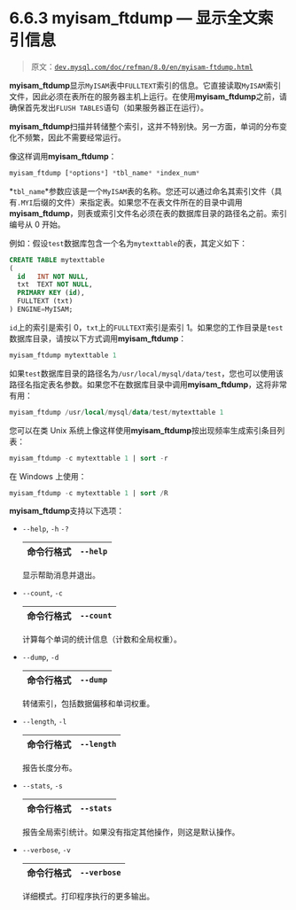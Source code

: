 # 6.6.3 myisam_ftdump — 显示全文索引信息

> 原文：[`dev.mysql.com/doc/refman/8.0/en/myisam-ftdump.html`](https://dev.mysql.com/doc/refman/8.0/en/myisam-ftdump.html)

**myisam_ftdump**显示`MyISAM`表中`FULLTEXT`索引的信息。它直接读取`MyISAM`索引文件，因此必须在表所在的服务器主机上运行。在使用**myisam_ftdump**之前，请确保首先发出`FLUSH TABLES`语句（如果服务器正在运行）。

**myisam_ftdump**扫描并转储整个索引，这并不特别快。另一方面，单词的分布变化不频繁，因此不需要经常运行。

像这样调用**myisam_ftdump**：

```sql
myisam_ftdump [*options*] *tbl_name* *index_num*
```

*`tbl_name`*参数应该是一个`MyISAM`表的名称。您还可以通过命名其索引文件（具有`.MYI`后缀的文件）来指定表。如果您不在表文件所在的目录中调用**myisam_ftdump**，则表或索引文件名必须在表的数据库目录的路径名之前。索引编号从 0 开始。

例如：假设`test`数据库包含一个名为`mytexttable`的表，其定义如下：

```sql
CREATE TABLE mytexttable
(
  id   INT NOT NULL,
  txt  TEXT NOT NULL,
  PRIMARY KEY (id),
  FULLTEXT (txt)
) ENGINE=MyISAM;
```

`id`上的索引是索引 0，`txt`上的`FULLTEXT`索引是索引 1。如果您的工作目录是`test`数据库目录，请按以下方式调用**myisam_ftdump**：

```sql
myisam_ftdump mytexttable 1
```

如果`test`数据库目录的路径名为`/usr/local/mysql/data/test`，您也可以使用该路径名指定表名参数。如果您不在数据库目录中调用**myisam_ftdump**，这将非常有用：

```sql
myisam_ftdump /usr/local/mysql/data/test/mytexttable 1
```

您可以在类 Unix 系统上像这样使用**myisam_ftdump**按出现频率生成索引条目列表：

```sql
myisam_ftdump -c mytexttable 1 | sort -r
```

在 Windows 上使用：

```sql
myisam_ftdump -c mytexttable 1 | sort /R
```

**myisam_ftdump**支持以下选项：

+   `--help`, `-h` `-?`

    | 命令行格式 | `--help` |
    | --- | --- |

    显示帮助消息并退出。

+   `--count`, `-c`

    | 命令行格式 | `--count` |
    | --- | --- |

    计算每个单词的统计信息（计数和全局权重）。

+   `--dump`, `-d`

    | 命令行格式 | `--dump` |
    | --- | --- |

    转储索引，包括数据偏移和单词权重。

+   `--length`, `-l`

    | 命令行格式 | `--length` |
    | --- | --- |

    报告长度分布。

+   `--stats`, `-s`

    | 命令行格式 | `--stats` |
    | --- | --- |

    报告全局索引统计。如果没有指定其他操作，则这是默认操作。

+   `--verbose`, `-v`

    | 命令行格式 | `--verbose` |
    | --- | --- |

    详细模式。打印程序执行的更多输出。
